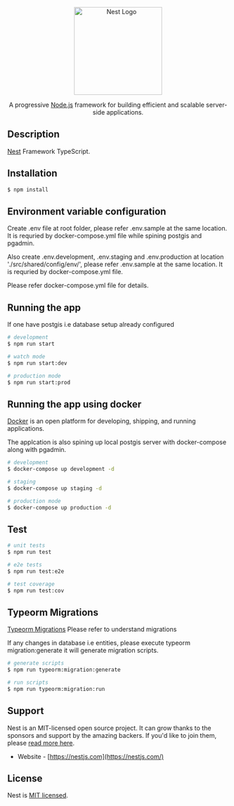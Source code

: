 <p align="center">
  <a href="http://nestjs.com/" target="blank"><img src="https://nestjs.com/img/logo-small.svg" width="200" alt="Nest Logo" /></a>
</p>

[circleci-image]: https://img.shields.io/circleci/build/github/nestjs/nest/master?token=abc123def456
[circleci-url]: https://circleci.com/gh/nestjs/nest

  <p align="center">A progressive <a href="http://nodejs.org" target="_blank">Node.js</a> framework for building efficient and scalable server-side applications.</p>
    
  <!--[![Backers on Open Collective](https://opencollective.com/nest/backers/badge.svg)](https://opencollective.com/nest#backer)
  [![Sponsors on Open Collective](https://opencollective.com/nest/sponsors/badge.svg)](https://opencollective.com/nest#sponsor)-->

## Description

[Nest](https://github.com/nestjs/nest) Framework TypeScript.

## Installation

```bash
$ npm install
```

## Environment variable configuration

Create .env file at root folder, please refer .env.sample at the same location. It is requried by docker-compose.yml file while spining postgis and pgadmin.

Also create .env.development, .env.staging and .env.production at location './src/shared/config/env/', please refer .env.sample at the same location. It is requried by docker-compose.yml file.

Please refer docker-compose.yml file for details.

## Running the app

If one have postgis i.e database setup already configured

```bash
# development
$ npm run start

# watch mode
$ npm run start:dev

# production mode
$ npm run start:prod
```
## Running the app using docker

[Docker](https://docs.docker.com/) is an open platform for developing, shipping, and running applications.

The applcation is also spining up local postgis server with docker-compose along with pgadmin.

```bash
# development
$ docker-compose up development -d

# staging
$ docker-compose up staging -d

# production mode
$ docker-compose up production -d
```

## Test

```bash
# unit tests
$ npm run test

# e2e tests
$ npm run test:e2e

# test coverage
$ npm run test:cov
```
## Typeorm Migrations

[Typeorm Migrations](https://typeorm.io/migrations) Please refer to understand migrations

If any changes in database i.e entities, please execute typeorm migration:generate it will generate migration scripts. 

```bash
# generate scripts
$ npm run typeorm:migration:generate

# run scripts
$ npm run typeorm:migration:run

```


## Support

Nest is an MIT-licensed open source project. It can grow thanks to the sponsors and support by the amazing backers. If you'd like to join them, please [read more here](https://docs.nestjs.com/support).

- Website - [https://nestjs.com](https://nestjs.com/)

## License

Nest is [MIT licensed](LICENSE).
